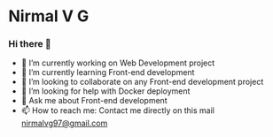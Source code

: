 # Nirmal V G

### Hi there 👋

- 🔭 I’m currently working on Web Development project
- 🌱 I’m currently learning Front-end development
- 👯 I’m looking to collaborate on any Front-end development project
- 🤔 I’m looking for help with Docker deployment
- 💬 Ask me about Front-end development
- 📫 How to reach me: Contact me directly on this mail [nirmalvg97@gmail.com](nirmalvg97@gmail.com)
<!--
**NirmalVG/NirmalVG** is a ✨ _special_ ✨ repository because its `README.md` (this file) appears on your GitHub profile.

Here are some ideas to get you started:

- 🔭 I’m currently working on ...
- 🌱 I’m currently learning ...
- 👯 I’m looking to collaborate on ...
- 🤔 I’m looking for help with ...
- 💬 Ask me about ...
- 📫 How to reach me: ...
- 😄 Pronouns: ...
- ⚡ Fun fact: ...
-->
